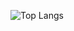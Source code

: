 ![Top Langs](https://github-readme-stats.vercel.app/api/top-langs/?username=Shiro-Nek0&langs_count=10&layout=donut)
